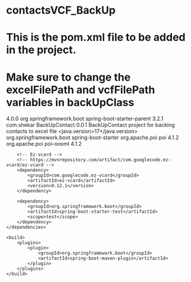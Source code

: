 # contactsVCF_BackUp
# This is the pom.xml file to be added in the project.
# Make sure to change the excelFilePath and vcfFilePath variables in backUpClass


<?xml version="1.0" encoding="UTF-8"?>
<project xmlns="http://maven.apache.org/POM/4.0.0"
	xmlns:xsi="http://www.w3.org/2001/XMLSchema-instance"
	xsi:schemaLocation="http://maven.apache.org/POM/4.0.0 https://maven.apache.org/xsd/maven-4.0.0.xsd">
	<modelVersion>4.0.0</modelVersion>
	<parent>
		<groupId>org.springframework.boot</groupId>
		<artifactId>spring-boot-starter-parent</artifactId>
		<version>3.2.1</version>
		<relativePath /> <!-- lookup parent from repository -->
	</parent>
	<groupId>com.shekar</groupId>
	<artifactId>BackUpContact</artifactId>
	<version>0.0.1</version>
	<name>BackUpContact</name>
	<description>project for backing contacts to excel file</description>
	<properties>
		<java.version>17</java.version>
	</properties>
	<dependencies>
		<dependency>
			<groupId>org.springframework.boot</groupId>
			<artifactId>spring-boot-starter</artifactId>
		</dependency>
		<dependency>
			<groupId>org.apache.poi</groupId>
			<artifactId>poi</artifactId>
			<version>4.1.2</version>
		</dependency>
		<dependency>
			<groupId>org.apache.poi</groupId>
			<artifactId>poi-ooxml</artifactId>
			<version>4.1.2</version>
		</dependency>

		<!-- Ez-vcard -->
		<!-- https://mvnrepository.com/artifact/com.googlecode.ez-vcard/ez-vcard -->
		<dependency>
			<groupId>com.googlecode.ez-vcard</groupId>
			<artifactId>ez-vcard</artifactId>
			<version>0.12.1</version>
		</dependency>

		<dependency>
			<groupId>org.springframework.boot</groupId>
			<artifactId>spring-boot-starter-test</artifactId>
			<scope>test</scope>
		</dependency>
	</dependencies>

	<build>
		<plugins>
			<plugin>
				<groupId>org.springframework.boot</groupId>
				<artifactId>spring-boot-maven-plugin</artifactId>
			</plugin>
		</plugins>
	</build>

</project>
